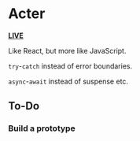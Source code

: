 # Acter

[**LIVE**](https://tomashubelbauer.github.io/acter)

Like React, but more like JavaScript.

`try`-`catch` instead of error boundaries.

`async`-`await` instead of suspense etc.

## To-Do

### Build a prototype 
